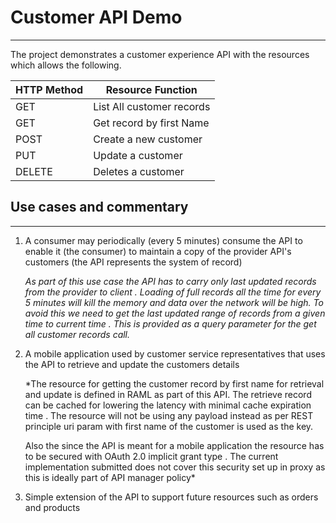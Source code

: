 # Customer API Demo
- - - -

The project demonstrates a customer experience API with the resources which allows the following.

HTTP Method   | Resource Function
------------- | -------------
GET           | List All customer records
GET           | Get record by first Name
POST          | Create a new customer
PUT			  |	Update a customer
DELETE		  | Deletes a customer

## Use cases and commentary
- - - -

1. A consumer may periodically (every 5 minutes) consume the API to enable it (the consumer) to maintain a copy of the provider API's customers (the API represents the system of record)
   
   *As part of this use case the API has to carry only last updated records from the provider to client . Loading of full records all the time for
    every 5 minutes will kill the memory and data over the network will be high. 
	To avoid this we need to get the last updated range of records from a given time to current time . This is provided as a query parameter for the get all customer records call.*
	
2. A mobile application used by customer service representatives that uses the API to retrieve and update the customers details
   
   *The resource for getting the customer record by first name for retrieval and update is defined in RAML as part of this API. The retrieve record can be cached for lowering the latency 
    with minimal cache expiration time . The resource will not be using any payload instead as per REST principle uri param with first name of the customer is used as the key.
	
	Also the since the API is meant for a mobile application the resource has to be secured with OAuth 2.0 implicit grant type . The current implementation submitted does not cover this security
	set up in proxy as this is ideally part of API manager policy*
	
3. Simple extension of the API to support future resources such as orders and products